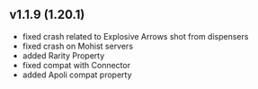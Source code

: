 ## v1.1.9 (1.20.1)
- fixed crash related to Explosive Arrows shot from dispensers
- fixed crash on Mohist servers
- added Rarity Property
- fixed compat with Connector
- added Apoli compat property